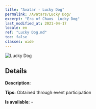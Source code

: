 ```yaml
---
title: "Avatar - Lucky Dog"
permalink: /Avatars/Lucky Dog/
excerpt: "Era of Chaos  Lucky Dog"
last_modified_at: 2021-04-17
locale: en
ref: "Lucky Dog.md"
toc: false
classes: wide
---
```

 ![Lucky Dog](/images/a/avatarFrame_55.png)

## Details

 **Description:**  

 **Tips:** Obtained through event participation 

 **Is available:**  - 

